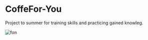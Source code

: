 # CoffeFor-You
Project to summer for training skills and practicing gained knowleg. 

![fon](./img/redImg.png)
